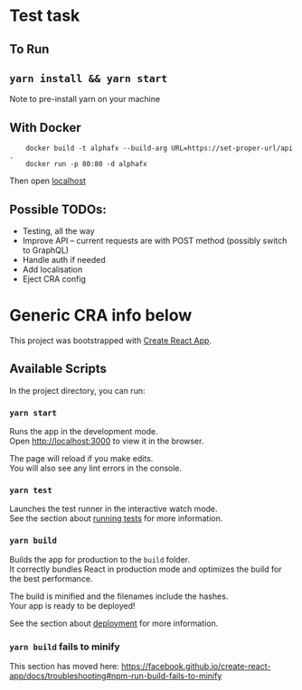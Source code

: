 # Test task

## To Run

## `yarn install && yarn start`

Note to pre-install yarn on your machine

## With Docker

```
    docker build -t alphafx --build-arg URL=https://set-proper-url/api .
    docker run -p 80:80 -d alphafx 
```

Then open [localhost](http://localhost)

## Possible TODOs:

- Testing, all the way
- Improve API – current requests are with POST method (possibly switch to GraphQL)
- Handle auth if needed
- Add localisation
- Eject CRA config


# Generic CRA info below

This project was bootstrapped with [Create React App](https://github.com/facebook/create-react-app).

## Available Scripts

In the project directory, you can run:

### `yarn start`

Runs the app in the development mode.<br />
Open [http://localhost:3000](http://localhost:3000) to view it in the browser.

The page will reload if you make edits.<br />
You will also see any lint errors in the console.

### `yarn test`

Launches the test runner in the interactive watch mode.<br />
See the section about [running tests](https://facebook.github.io/create-react-app/docs/running-tests) for more information.

### `yarn build`

Builds the app for production to the `build` folder.<br />
It correctly bundles React in production mode and optimizes the build for the best performance.

The build is minified and the filenames include the hashes.<br />
Your app is ready to be deployed!

See the section about [deployment](https://facebook.github.io/create-react-app/docs/deployment) for more information.

### `yarn build` fails to minify

This section has moved here: https://facebook.github.io/create-react-app/docs/troubleshooting#npm-run-build-fails-to-minify
